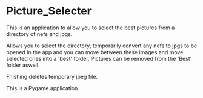 # Picture_Selecter

This is an application to allow you to select the best pictures from a  directory of nefs and jpgs. 

Allows you to select the directory, temporarily convert any nefs to jpgs to be opened in the app and you can move between these images and move selected ones into a 'best' folder. Pictures can be removed from the 'Best' folder aswell.

Fnishing deletes temporary jpeg file. 

This is a Pygame application. 
